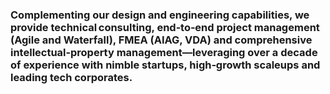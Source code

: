 ### Complementing our design and engineering capabilities, we provide technical consulting, end‑to‑end project management (Agile and Waterfall), FMEA (AIAG, VDA) and comprehensive intellectual‑property management—leveraging over a decade of experience with nimble startups, high‑growth scaleups and leading tech corporates. 
